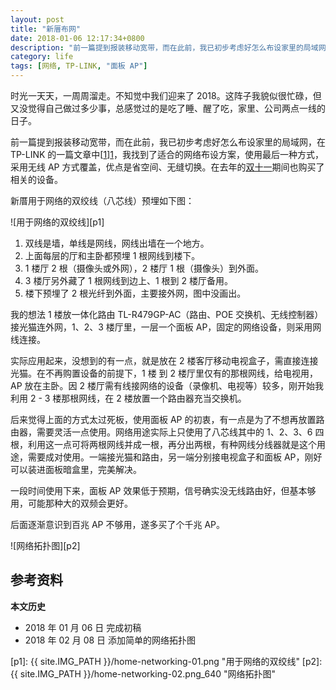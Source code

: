 ```yaml
---
layout: post
title: "新厝布网"
date: 2018-01-06 12:17:34+0800
description: "前一篇提到报装移动宽带，而在此前，我已初步考虑好怎么布设家里的局域网，在 TP-LINK 的一篇文章中，我找到了适合的网络布设方案，使用最后一种方式，采用无线 AP 方式覆盖，优点是省空间、无缝切换。在去年的双十一期间也购买了相关的设备。"
category: life
tags: [网络, TP-LINK, "面板 AP"]
---
```


时光一天天，一周周溜走。不知觉中我们迎来了 2018。这阵子我貌似很忙碌，但又没觉得自己做过多少事，总感觉过的是吃了睡、醒了吃，家里、公司两点一线的日子。

前一篇提到报装移动宽带，而在此前，我已初步考虑好怎么布设家里的局域网，在 TP-LINK 的一篇文章中[[1]][1]，我找到了适合的网络布设方案，使用最后一种方式，采用无线 AP 方式覆盖，优点是省空间、无缝切换。在去年的[双十一](/20171111.html)期间也购买了相关的设备。

新厝用于网络的双绞线（八芯线）预埋如下图：

![用于网络的双绞线][p1]

1. 双线是墙，单线是网线，网线出墙在一个地方。
2. 上面每层的厅和主卧都预埋 1 根网线到楼下。
3. 1 楼厅 2 根（摄像头或外网），2 楼厅 1 根（摄像头）到外面。
4. 3 楼厅另外藏了 1 根网线到边上、1 根到 2 楼厅备用。
5. 楼下预埋了 2 根光纤到外面，主要接外网，图中没画出。

我的想法 1 楼放一体化路由 TL-R479GP-AC（路由、POE 交换机、无线控制器）接光猫连外网，1、2、3 楼厅里，一层一个面板 AP，固定的网络设备，则采用网线连接。

实际应用起来，没想到的有一点，就是放在 2 楼客厅移动电视盒子，需直接连接光猫。在不再购置设备的前提下，1 楼 到 2 楼厅里仅有的那根网线，给电视用，AP 放在主卧。因 2 楼厅需有线接网络的设备（录像机、电视等）较多，刚开始我利用 2 - 3 楼那根网线，在 2 楼放置一个路由器充当交换机。

后来觉得上面的方式太过死板，使用面板 AP 的初衷，有一点是为了不想再放置路由器，需要灵活一点使用。网络用途实际上只使用了八芯线其中的 1、2、3、6 四根，利用这一点可将两根网线并成一根，再分出两根，有种网线分线器就是这个用途，需要成对使用。一端接光猫和路由，另一端分别接电视盒子和面板 AP，刚好可以装进面板暗盒里，完美解决。

一段时间使用下来，面板 AP 效果低于预期，信号确实没无线路由好，但基本够用，可能那种大的双频会更好。

后面逐渐意识到百兆 AP 不够用，遂多买了个千兆 AP。

![网络拓扑图][p2]

## 参考资料

[1]: http://service.tp-link.com.cn/detail_article_2358.html "大户型无线覆盖方案"

**本文历史**

* 2018 年 01 月 06 日 完成初稿
* 2018 年 02 月 08 日 添加简单的网络拓扑图

[p1]: {{ site.IMG_PATH }}/home-networking-01.png "用于网络的双绞线"
[p2]: {{ site.IMG_PATH }}/home-networking-02.png_640 "网络拓扑图"
